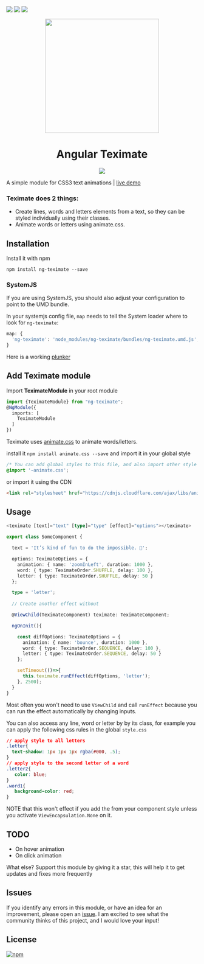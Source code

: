  <img data-canonical-src="https://www.npmjs.com/package/ng-teximate" src="https://img.shields.io/npm/v/ng-teximate.svg?maxAge=2592000?style=plastic">
<img data-canonical-src="https://travis-ci.org/MurhafSousli/ng-teximate" src="https://travis-ci.org/MurhafSousli/ng-teximate.svg?branch=master">
<img data-canonical-src="https://www.npmjs.com/package/ng-teximate" src="https://img.shields.io/npm/dt/ng-teximate.svg?maxAge=2592000?style=plastic">
     
<p align="center">
  <img height="300px" width="300px" src="https://cdn.rawgit.com/MurhafSousli/ng-teximate/9acbe5dd/assets/logo.svg" style="max-width:100%;">
  </p>

<h1 align="center">Angular Teximate</h1>

<p align="center"><img src="https://cdn.rawgit.com/MurhafSousli/ng-teximate/9acbe5dd/assets/preview.gif" style="max-width:100%;"></a>
  </p>

A simple module for CSS3 text animations | [live demo](https://murhafsousli.github.io/ng-teximate/)


### Teximate does 2 things:

 - Create lines, words and letters elements from a text, so they can be styled individually using their classes.
 - Animate words or letters using animate.css.

## Installation

Install it with npm

`npm install ng-teximate --save`

### SystemJS

If you are using SystemJS, you should also adjust your configuration to point to the UMD bundle.

In your systemjs config file, `map` needs to tell the System loader where to look for `ng-teximate`:

```js
map: {
  'ng-teximate': 'node_modules/ng-teximate/bundles/ng-teximate.umd.js',
}
```

Here is a working [plunker](https://plnkr.co/edit/DqQ9mUVcNbAc2vOgGZVy?p=preview)

## Add Teximate module

Import **TeximateModule** in your root module

```ts
import {TeximateModule} from "ng-teximate";
@NgModule({
  imports: [
    TeximateModule
  ]
})
```
Teximate uses [animate.css](https://daneden.github.io/animate.css/) to animate words/letters.

install it `npm install animate.css --save` and import it in your global style

```css
/* You can add global styles to this file, and also import other style files */
@import '~animate.css';
```

or import it using the CDN 
```html
<link rel="stylesheet" href="https://cdnjs.cloudflare.com/ajax/libs/animate.css/3.5.2/animate.min.css" />
```

## Usage
 

```ts
<teximate [text]="text" [type]="type" [effect]="options"></teximate>
```

```ts
export class SomeComponent {

  text = 'It’s kind of fun to do the impossible. 👾';

  options: TeximateOptions = {
    animation: { name: 'zoomInLeft', duration: 1000 },
    word: { type: TeximateOrder.SHUFFLE, delay: 100 },
    letter: { type: TeximateOrder.SHUFFLE, delay: 50 }
  };

  type = 'letter';
  
  // Create another effect without

  @ViewChild(TeximateComponent) teximate: TeximateComponent;

  ngOnInit(){

    const diffOptions: TeximateOptions = {
      animation: { name: 'bounce', duration: 1000 },
      word: { type: TeximateOrder.SEQUENCE, delay: 100 },
      letter: { type: TeximateOrder.SEQUENCE, delay: 50 }
    };

    setTimeout(()=>{
      this.teximate.runEffect(diffOptions, 'letter');
    }, 2500);
  }
}  
```

Most often you won't need to use `ViewChild` and call `runEffect` because you can run the effect automatically by changing inputs.

You can also access any line, word or letter by by its class, for example you can apply the following css rules in the global `style.css`

```css
// apply style to all letters
.letter{
  text-shadow: 1px 1px 1px rgba(#000, .5);
}
// apply style to the second letter of a word
.letter2{
   color: blue;
}
.word1{
   background-color: red;
}
```

NOTE that this won't effect if you add the from your component style unless you activate `ViewEncapsulation.None` on it.

## TODO

 - On hover animation
 - On click animation
 
 What else? Support this module by giving it a star, this will help it to get updates and fixes more frequently

## Issues

If you identify any errors in this module, or have an idea for an improvement, please open an [issue](https://github.com/MurhafSousli/ng2-teximate/issues). I am excited to see what the community thinks of this project, and I would love your input!

## License

[![npm](https://img.shields.io/npm/l/express.svg?maxAge=2592000)](/LICENSE)